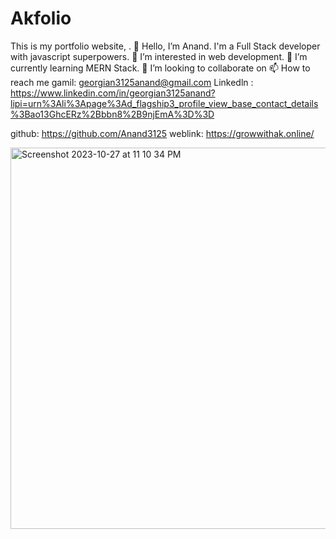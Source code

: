 # Akfolio
This is my portfolio website, . 👋 Hello, I’m Anand. I'm a Full Stack developer with javascript superpowers. 👀 I’m interested in web development. 🌱 I’m currently learning MERN Stack. 💞️ I’m looking to collaborate on 📫 How to reach me gamil: georgian3125anand@gmail.com Linkedln : https://www.linkedin.com/in/georgian3125anand?lipi=urn%3Ali%3Apage%3Ad_flagship3_profile_view_base_contact_details%3Bao13GhcERz%2Bbbn8%2B9njEmA%3D%3D

github: https://github.com/Anand3125
weblink: https://growwithak.online/

<img width="610" alt="Screenshot 2023-10-27 at 11 10 34 PM" src="https://github.com/Anand3125/Akfolio/assets/124582976/3826e46e-fa9b-4c6d-a3d6-d6f35ecb480f">
